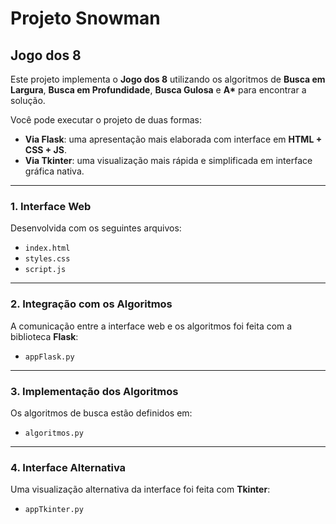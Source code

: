 # Projeto Snowman

## Jogo dos 8

Este projeto implementa o **Jogo dos 8** utilizando os algoritmos de **Busca em Largura**, **Busca em Profundidade**, **Busca Gulosa** e **A\*** para encontrar a solução.

Você pode executar o projeto de duas formas:

* **Via Flask**: uma apresentação mais elaborada com interface em **HTML + CSS + JS**.
* **Via Tkinter**: uma visualização mais rápida e simplificada em interface gráfica nativa.

---

### 1. Interface Web

Desenvolvida com os seguintes arquivos:

* `index.html`
* `styles.css`
* `script.js`

---

### 2. Integração com os Algoritmos

A comunicação entre a interface web e os algoritmos foi feita com a biblioteca **Flask**:

* `appFlask.py`

---

### 3. Implementação dos Algoritmos

Os algoritmos de busca estão definidos em:

* `algoritmos.py`

---

### 4. Interface Alternativa

Uma visualização alternativa da interface foi feita com **Tkinter**:

* `appTkinter.py`
